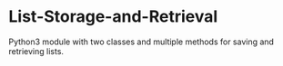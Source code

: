 # List-Storage-and-Retrieval
Python3 module with two classes and multiple methods for saving and retrieving lists.

